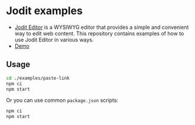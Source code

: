# Jodit examples

-   [Jodit Editor](https://xdsoft.net/jodit/) is a WYSIWYG editor that provides a simple and convenient way to edit web content. This repository contains examples of how to use Jodit Editor in various ways.
-   [Demo](https://xdsoft.net/jodit/pro/docs/getting-started/examples.md)

## Usage

```sh
cd ./examples/paste-link
npm ci
npm start
```

Or you can use common `package.json` scripts:

```sh
npm ci
npm start
```
